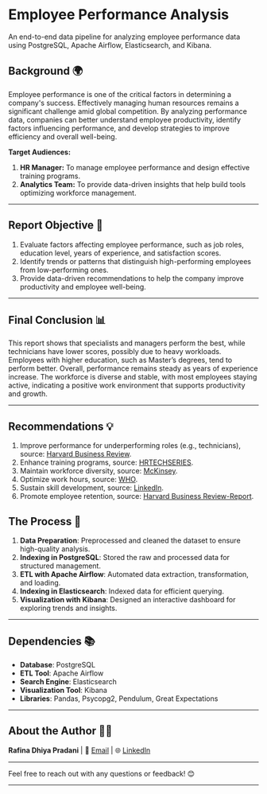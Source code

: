 # Employee Performance Analysis
An end-to-end data pipeline for analyzing employee performance data using PostgreSQL, Apache Airflow, Elasticsearch, and Kibana.


## Background 🌍
Employee performance is one of the critical factors in determining a company's success. Effectively managing human resources remains a significant challenge amid global competition. By analyzing performance data, companies can better understand employee productivity, identify factors influencing performance, and develop strategies to improve efficiency and overall well-being.

**Target Audiences:**
1. **HR Manager:** To manage employee performance and design effective training programs.  
2. **Analytics Team:** To provide data-driven insights that help build tools optimizing workforce management.  

---

## Report Objective 🎯 
1. Evaluate factors affecting employee performance, such as job roles, education level, years of experience, and satisfaction scores.  
2. Identify trends or patterns that distinguish high-performing employees from low-performing ones.  
3. Provide data-driven recommendations to help the company improve productivity and employee well-being.  

---

## Final Conclusion 📊
This report shows that specialists and managers perform the best, while technicians have lower scores, possibly due to heavy workloads. Employees with higher education, such as Master’s degrees, tend to perform better. Overall, performance remains steady as years of experience increase. The workforce is diverse and stable, with most employees staying active, indicating a positive work environment that supports productivity and growth.

---

## Recommendations 💡 
1. Improve performance for underperforming roles (e.g., technicians), source: [Harvard Business Review](https://hbr.org/).  
2. Enhance training programs, source: [HRTECHSERIES](https://www.hrtechseries.com/).  
3. Maintain workforce diversity, source: [McKinsey](https://www.mckinsey.com/).  
4. Optimize work hours, source: [WHO](https://www.who.int/).  
5. Sustain skill development, source: [LinkedIn](https://www.linkedin.com/).  
6. Promote employee retention, source: [Harvard Business Review-Report](https://hbr.org/).  

## The Process 🔧  
1. **Data Preparation**: Preprocessed and cleaned the dataset to ensure high-quality analysis.  
2. **Indexing in PostgreSQL**: Stored the raw and processed data for structured management.  
3. **ETL with Apache Airflow**: Automated data extraction, transformation, and loading.  
4. **Indexing in Elasticsearch**: Indexed data for efficient querying.  
5. **Visualization with Kibana**: Designed an interactive dashboard for exploring trends and insights.

---

## Dependencies 📚  
- **Database**: PostgreSQL  
- **ETL Tool**: Apache Airflow  
- **Search Engine**: Elasticsearch  
- **Visualization Tool**: Kibana  
- **Libraries**: Pandas, Psycopg2, Pendulum, Great Expectations  

---

## About the Author 👩‍💻  

**Rafina Dhiya Pradani** | 📧 [Email](mailto:dianakrism9@gmail.com) | 🌐 [LinkedIn](https://www.linkedin.com/in/q2a-statistician/)

---

Feel free to reach out with any questions or feedback! 😊

---
